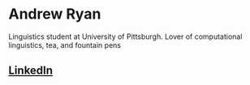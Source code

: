# Andrew Ryan
Linguistics student at University of Pittsburgh. Lover of computational linguistics, tea, and fountain pens

## [LinkedIn](https://www.linkedin.com/in/andrewryan95/)
